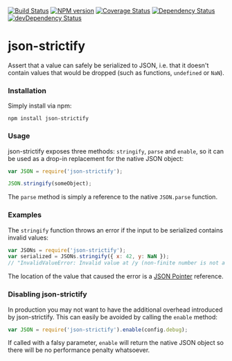 [![Build Status](http://img.shields.io/travis/pigulla/json-strictify.svg?style=flat-square)](https://travis-ci.org/pigulla/json-strictify)
[![NPM version](http://img.shields.io/npm/v/json-strictify.svg?style=flat-square)](http://badge.fury.io/js/json-strictify)
[![Coverage Status](https://img.shields.io/coveralls/pigulla/json-strictify.svg?style=flat-square)](https://coveralls.io/r/pigulla/json-strictify)
[![Dependency Status](https://david-dm.org/pigulla/json-strictify.svg?style=flat)](https://david-dm.org/pigulla/json-strictify)
[![devDependency Status](https://david-dm.org/pigulla/json-strictify/dev-status.svg?style=flat)](https://david-dm.org/pigulla/json-strictify#info=devDependencies)

# json-strictify

Assert that a value can safely be serialized to JSON, i.e. that it doesn't contain values that would be dropped (such as functions, `undefined` or `NaN`).

### Installation

Simply install via npm:
```
npm install json-strictify
```

### Usage

json-strictify exposes three methods: `stringify`, `parse` and `enable`, so it can be used as a drop-in replacement for the native JSON object:

```javascript
var JSON = require('json-strictify');

JSON.stringify(someObject);
```

The `parse` method is simply a reference to the native `JSON.parse` function.

### Examples

The `stringify` function throws an error if the input to be serialized contains invalid values:
```javascript
var JSONs = require('json-strictify');
var serialized = JSONs.stringify({ x: 42, y: NaN });
// "InvalidValueError: Invalid value at /y (non-finite number is not a valid JSON type)"
```

The location of the value that caused the error is a [JSON Pointer](http://tools.ietf.org/html/rfc6901) reference.

### Disabling json-strictify

In production you may not want to have the additional overhead introduced by json-strictify. This can easily be avoided by calling the `enable` method:

```javascript
var JSON = require('json-strictify').enable(config.debug);
```

If called with a falsy parameter, `enable` will return the native JSON object so there will be no performance penalty whatsoever.

